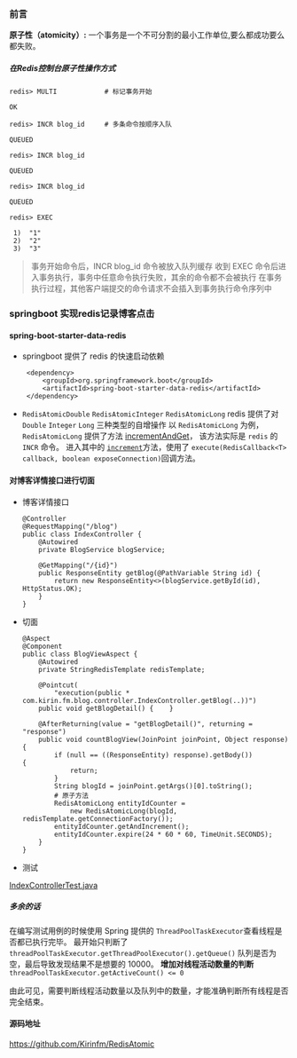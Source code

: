 ### 前言
**原子性（atomicity）:** 一个事务是一个不可分割的最小工作单位,要么都成功要么都失败。

##### 在Redis控制台原子性操作方式
```
redis> MULTI            # 标记事务开始

OK

redis> INCR blog_id     # 多条命令按顺序入队

QUEUED

redis> INCR blog_id

QUEUED

redis> INCR blog_id

QUEUED

redis> EXEC 

 1)  "1"
 2)  "2" 
 3)  "3"
```
> 事务开始命令后，INCR blog_id 命令被放入队列缓存
> 收到 EXEC 命令后进入事务执行，事务中任意命令执行失败，其余的命令都不会被执行
> 在事务执行过程，其他客户端提交的命令请求不会插入到事务执行命令序列中

### springboot 实现redis记录博客点击
#### spring-boot-starter-data-redis
* springboot 提供了 redis 的快速启动依赖
   ```
    <dependency>    
        <groupId>org.springframework.boot</groupId>    
        <artifactId>spring-boot-starter-data-redis</artifactId>
    </dependency>
   ```
   
* `RedisAtomicDouble` `RedisAtomicInteger` `RedisAtomicLong`
   redis 提供了对 `Double` `Integer` `Long` 三种类型的自增操作
   以 `RedisAtomicLong` 为例，`RedisAtomicLong` 提供了方法 [incrementAndGet](https://github.com/spring-projects/spring-data-redis/blob/master/src/main/java/org/springframework/data/redis/support/atomic/RedisAtomicLong.java#L281)， 该方法实际是 `redis` 的 `INCR` 命令。
   进入其中的 [`increment`](https://github.com/spring-projects/spring-data-redis/blob/master/src/main/java/org/springframework/data/redis/core/DefaultValueOperations.java#L95)方法，使用了 `execute(RedisCallback<T> callback, boolean exposeConnection)`回调方法。
   
#### 对博客详情接口进行切面
* 博客详情接口
    ```
    @Controller
    @RequestMapping("/blog")
    public class IndexController {    
        @Autowired    
        private BlogService blogService;   

        @GetMapping("/{id}")    
        public ResponseEntity getBlog(@PathVariable String id) {        
            return new ResponseEntity<>(blogService.getById(id), HttpStatus.OK);    
        }
    }
    ```
* 切面
    ```
    @Aspect
    @Component
    public class BlogViewAspect {    
        @Autowired    
        private StringRedisTemplate redisTemplate;  

        @Pointcut(
            "execution(public * com.kirin.fm.blog.controller.IndexController.getBlog(..))") 
        public void getBlogDetail() {    }    

        @AfterReturning(value = "getBlogDetail()", returning = "response")    
        public void countBlogView(JoinPoint joinPoint, Object response) {        
            if (null == ((ResponseEntity) response).getBody()) {            
                return;       
            }       
            String blogId = joinPoint.getArgs()[0].toString();
            # 原子方法
            RedisAtomicLong entityIdCounter =                
                new RedisAtomicLong(blogId, redisTemplate.getConnectionFactory());
            entityIdCounter.getAndIncrement();        
            entityIdCounter.expire(24 * 60 * 60, TimeUnit.SECONDS);    
        }
    }
    ```
* 测试

[IndexControllerTest.java](../src/test/java/com/kirin/fm/blog/controller/IndexControllerTest.java)

##### 多余的话

在编写测试用例的时候使用 Spring 提供的 `ThreadPoolTaskExecutor`查看线程是否都已执行完毕。
最开始只判断了 `threadPoolTaskExecutor.getThreadPoolExecutor().getQueue()` 队列是否为空，最后导致发现结果不是想要的 10000。
**增加对线程活动数量的判断** `threadPoolTaskExecutor.getActiveCount() <= 0`

由此可见，需要判断线程活动数量以及队列中的数量，才能准确判断所有线程是否完全结束。


#### 源码地址
https://github.com/Kirinfm/RedisAtomic